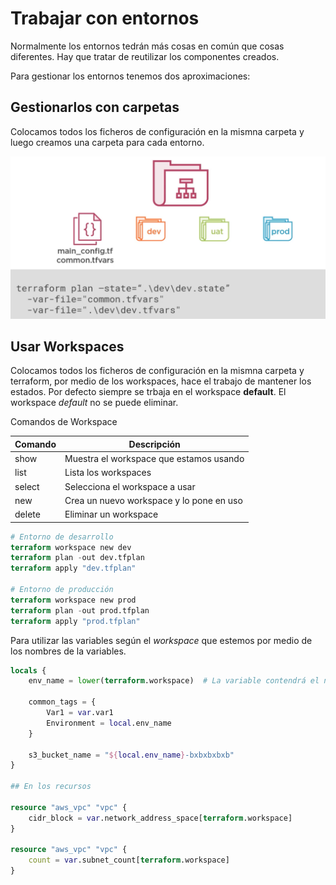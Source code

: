 # Trabajar con entornos

Normalmente los entornos tedrán más cosas en común que cosas diferentes. Hay que tratar de reutilizar los componentes creados.

Para gestionar los entornos tenemos dos aproximaciones:

## Gestionarlos con carpetas

Colocamos todos los ficheros de configuración en la mismna carpeta y luego creamos una carpeta para cada entorno.

![Trabajar con multiples entornos](multiples-entornos.png)

## Usar Workspaces

Colocamos todos los ficheros de configuración en la mismna carpeta y terraform, por medio de los workspaces, hace el trabajo de mantener los estados. Por defecto siempre se trbaja en el workspace **default**. El workspace *default* no se puede eliminar.

Comandos de Workspace

|Comando|Descripción|
|---|---|
|show|Muestra el workspace que estamos usando|
|list|Lista los workspaces|
|select|Selecciona el workspace a usar|
|new|Crea un nuevo workspace y lo pone en uso|
|delete|Eliminar un workspace|

```terraform
# Entorno de desarrollo
terraform workspace new dev
terraform plan -out dev.tfplan
terraform apply "dev.tfplan"

# Entorno de producción
terraform workspace new prod
terraform plan -out prod.tfplan
terraform apply "prod.tfplan"
```

Para utilizar las variables según el *workspace* que estemos por medio de los nombres de la variables.

```terraform
locals {
    env_name = lower(terraform.workspace)  # La variable contendrá el nombre del workspace que estemos usando

    common_tags = {
        Var1 = var.var1
        Environment = local.env_name
    }

    s3_bucket_name = "${local.env_name}-bxbxbxbxb"
}

## En los recursos

resource "aws_vpc" "vpc" {
    cidr_block = var.network_address_space[terraform.workspace]
}

resource "aws_vpc" "vpc" {
    count = var.subnet_count[terraform.workspace]
}
```
